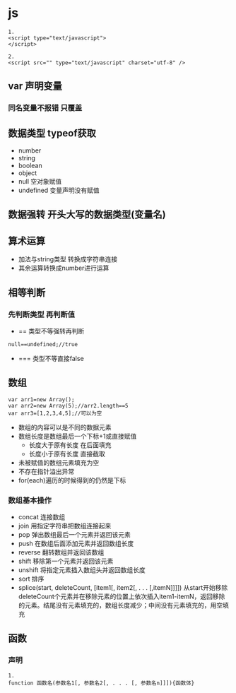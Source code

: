 # js
```
1.
<script type="text/javascript">
</script>
```
```
2.
<script src="" type="text/javascript" charset="utf-8" />
```
## var 声明变量
### 同名变量不报错 只覆盖
## 数据类型 typeof获取
- number
- string
- boolean
- object
- null 空对象赋值
- undefined 变量声明没有赋值
## 数据强转 开头大写的数据类型(变量名)
## 算术运算
- 加法与string类型 转换成字符串连接
- 其余运算转换成number进行运算
## 相等判断
### 先判断类型 再判断值
- == 类型不等强转再判断
```
null==undefined;//true
```
- === 类型不等直接false
## 数组
```
var arr1=new Array();
var arr2=new Array(5);//arr2.length==5
var arr3=[1,2,3,4,5];//可以为空
```
- 数组的内容可以是不同的数据元素
- 数组长度是数组最后一个下标+1或直接赋值
  + 长度大于原有长度 在后面填充
  + 长度小于原有长度 直接截取
- 未被赋值的数组元素填充为空
- 不存在指针溢出异常
- for(each)遍历的时候得到的仍然是下标
### 数组基本操作
- concat 连接数组
- join 用指定字符串把数组连接起来
- pop 弹出数组最后一个元素并返回该元素
- push 在数组后面添加元素并返回数组长度
- reverse 翻转数组并返回该数组
- shift 移除第一个元素并返回该元素
- unshift 将指定元素插入数组头并返回数组长度
- sort 排序
- splice(start, deleteCount, [item1[, item2[, . . . [,itemN]]]]) 从start开始移除deleteCount个元素并在移除元素的位置上依次插入item1-itemN，返回移除的元素。结尾没有元素填充的，数组长度减少；中间没有元素填充的，用空填充
## 函数
### 声明
```
1.
function 函数名(参数名1[, 参数名2[, . . . [, 参数名n]]]){函数体}
```
```

```
### 